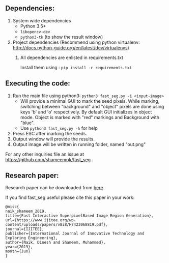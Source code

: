 ## Dependencies:

1. System wide dependencies
	* Python 3.5+
	* `libopencv-dev`
	* `python3-tk` (to show the result window)
2. Project dependencies
	(Recommend using python virtualenv: http://docs.python-guide.org/en/latest/dev/virtualenvs)
	1. All dependencies are enlisted in requirements.txt
	
		Install them using : `pip install -r requirements.txt`


## Executing the code:

1. Run the main file using python3: `python3 fast_seg.py -i <input-image>`
	* Will provide a minimal GUI to mark the seed pixels. While marking, switching between "background" and "object" pixels are done using keys 'b' and 'o' respectively. By default GUI initializes in object mode. Object is marked with "red" markings and Background with "blue".
	* Use `python3 fast_seg.py -h` for help
2. Press ESC after marking the seeds.
3. Output window will provide the results.
4. Output image will be written in running folder, named "out.png"


For any other inquiries file an issue at https://github.com/shameempk/fast_seg .

## Research paper:
Research paper can be downloaded from [here](https://www.ijitee.org/wp-content/uploads/papers/v8i8/H7423068819.pdf).

If you find fast_seg useful please cite this paper in your work:
```
@misc{
naik_shameem_2019, 
title={Fast Interactive SuperpixelBased Image Region Generation}, 
url={https://www.ijitee.org/wp-content/uploads/papers/v8i8/H7423068819.pdf}, 
journal={IJITEE}, 
publisher={International Journal of Innovative Technology and Exploring Engineering}, 
author={Naik, Dinesh and Shameem, Muhammed}, 
year={2019}, 
month={Jun}
} 
```
